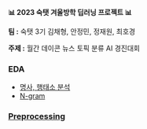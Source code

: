**📊 2023 숙탯 겨울방학 딥러닝 프로젝트 📊**

**팀 :** 숙탯 3기 김채형, 안정민, 정재원, 최호경 

**주제 :** 월간 데이콘 뉴스 토픽 분류 AI 경진대회

### EDA
- [명사, 행태소 분석](https://github.com/havehill/sooktat_DL_project/blob/main/ProjectCode/EDA_0120/1_EDA(1).ipynb)
- [N-gram](https://github.com/havehill/sooktat_DL_project/blob/main/ProjectCode/EDA_0120/1_EDA(2).ipynb)

### [Preprocessing]()
